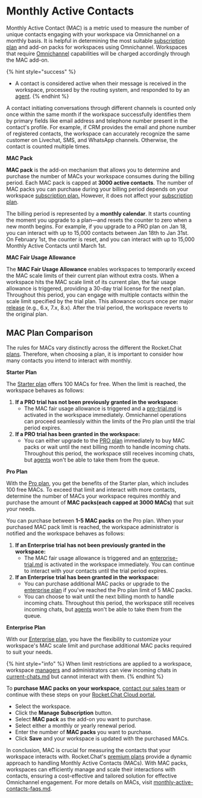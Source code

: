 # Monthly Active Contacts

Monthly Active Contact (MAC) is a metric used to measure the number of unique contacts engaging with your workspace via Omnichannel on a monthly basis. It is helpful in determining the most suitable [subscription plan](../../../readme/our-plans.md) and add-on packs for workspaces using Omnichannel. Workspaces that require [Omnichannel](../../omnichannel/) capabilities will be charged accordingly through the MAC add-on.&#x20;

{% hint style="success" %}
* A contact is considered active when their message is received in the workspace, processed by the routing system, and responded to by an [agent](../../omnichannel/agents.md).
{% endhint %}

A contact initiating conversations through different channels is counted only once within the same month if the workspace successfully identifies them by primary fields like email address and telephone number present in the contact's profile. For example, if CRM provides the email and phone number of registered contacts, the workspace can accurately recognize the same customer on Livechat, SMS, and WhatsApp channels. Otherwise, the contact is counted multiple times.

**MAC Pack**

**MAC pack** is the add-on mechanism that allows you to determine and purchase the number of MACs your workspace consumes during the billing period. Each MAC pack is capped at **3000 active contacts**. The number of MAC packs you can purchase during your billing period depends on your workspace [subscription plan.](monthly-active-contacts.md#mac-plan-comparison) However, it does not affect your [subscription plan](../../../readme/our-plans.md).&#x20;

The billing period is represented by a **monthly calendar**. It starts counting the moment you upgrade to a plan—and resets the counter to zero when a new month begins. For example, if you upgrade to a PRO plan on Jan 18,  you can interact with up to 15,000 contacts between Jan 18th to Jan 31st. On February 1st, the counter is reset, and you can interact with up to 15,000 Monthly Active Contacts until March 1st.

**MAC Fair Usage Allowance**&#x20;

The **MAC Fair Usage Allowance** enables workspaces to temporarily exceed the MAC scale limits of their current plan without extra costs. When a workspace hits the MAC scale limit of its current plan, the fair usage allowance is triggered, providing a 30-day trial license for the next plan. Throughout this period, you can engage with multiple contacts within the scale limit specified by the trial plan. This allowance occurs once per major [release](https://github.com/RocketChat/Rocket.Chat/releases) (e.g., 6.x, 7.x, 8.x).  After the trial period, the workspace reverts to the original plan.

## MAC Plan Comparison

The rules for MACs vary distinctly across the different the Rocket.Chat [plans](../../../readme/our-plans.md). Therefore, when choosing a plan, it is important to consider how many contacts you intend to interact with monthly.

**Starter Plan**

The [Starter plan](../../../readme/our-plans.md#starter-plan) offers 100 MACs for free. When the limit is reached, the workspace behaves as follows:

1. **If a PRO trial has not been previously granted in the workspace:**
   * The MAC fair usage allowance is triggered and a [pro-trial.md](../../../setup-and-configure/trials/pro-trial.md "mention") is activated in the workspace immediately. Omnichannel operations can proceed seamlessly within the limits of the Pro plan until the trial period expires.
2. **If a PRO trial has been granted in the workspace:**
   * You can either upgrade to the [PRO plan](monthly-active-contacts.md#pro-plan) immediately to buy MAC packs or wait until the next billing month to handle incoming chats. Throughout this period, the workspace still receives incoming chats, but [agents](../../omnichannel/agents.md) won't be able to take them from the queue.

**Pro Plan**

With the [Pro plan](../../../readme/our-plans.md#pro-plan), you get the benefits of the Starter plan, which includes 100 free MACs. To exceed that limit and interact with more contacts, determine the number of MACs your workspace requires monthly and purchase the amount of **MAC packs(each capped at 3000 MACs)** that suit your needs.

You can purchase between **1-5 MAC packs** on the Pro plan. When your purchased MAC pack limit is reached, the workspace administrator is notified and the workspace behaves as follows:

1. **If an Enterprise trial has not been previously granted in the workspace:**
   * The MAC fair usage allowance is triggered and an [enterprise-trial.md](../../../setup-and-configure/trials/enterprise-trial.md "mention") is activated in the workspace immediately. You can continue to interact with your contacts until the trial period expires.
2. **If an Enterprise trial has been granted in the workspace:**
   * You can purchase additional MAC packs or upgrade to the [enterprise plan](../../../readme/our-plans.md#enterprise-plan) if you've reached the Pro plan limit of 5 MAC packs.&#x20;
   * You can choose to wait until the next billing month to handle incoming chats. Throughout this period, the workspace still receives incoming chats, but [agents](../../omnichannel/agents.md) won't be able to take them from the queue.

**Enterprise Plan**

With our [Enterprise plan](../../../readme/our-plans.md), you have the flexibility to customize your workspace's MAC scale limit and purchase additional MAC packs required to suit your needs.

{% hint style="info" %}
When limit restrictions are applied to a workspace, workspace [managers](../../omnichannel/managers.md) and administrators can view incoming chats in [current-chats.md](../../omnichannel/current-chats.md "mention") but cannot interact with them.
{% endhint %}

To **purchase MAC packs on your workspace**, [contact our sales team](https://www.rocket.chat/sales-contact) or continue with these steps on your [Rocket.Chat Cloud portal](https://cloud.rocket.chat/),

* Select the workspace.
* Click the **Manage Subscription** button.
* Select **MAC pack** as the add-on you want to purchase.
* Select either a monthly or yearly renewal period.
* Enter the number of **MAC packs** you want to purchase.
* Click **Save** and your workspace is updated with the purchased MACs.

In conclusion, MAC is crucial for measuring the contacts that your workspace interacts with. Rocket.Chat's [premium plans](../../../readme/our-plans.md) provide a dynamic approach to handling Monthly Active Contacts (MACs). With MAC packs, workspaces can efficiently manage and scale their interactions with contacts, ensuring a cost-effective and tailored solution for effective Omnichannel engagement. For more details on MACs, visit [monthly-active-contacts-faqs.md](../../../resources/frequently-asked-questions/monthly-active-contacts-faqs.md "mention").
